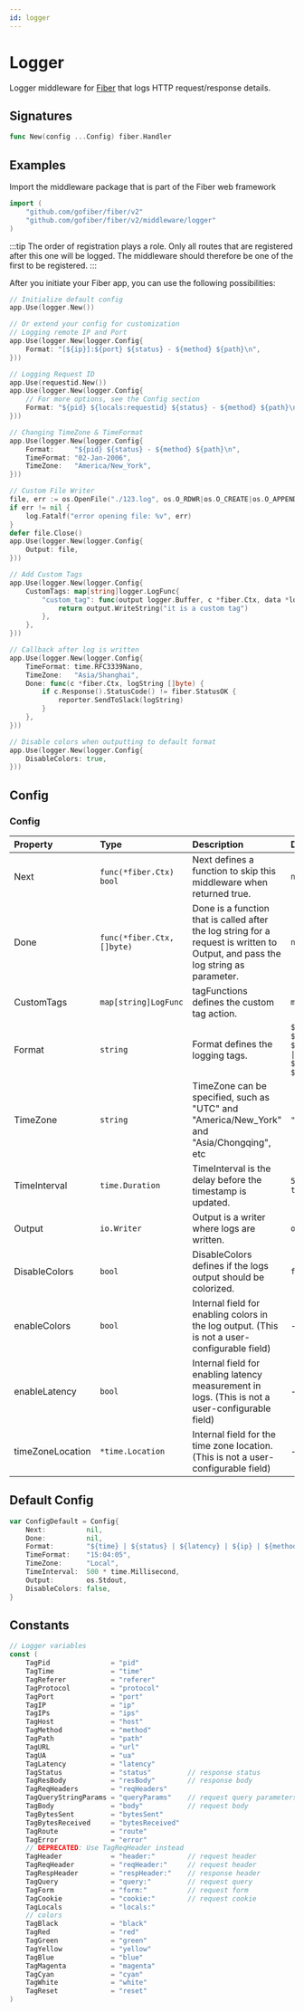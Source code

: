 ```yaml
---
id: logger
---
```


# Logger

Logger middleware for [Fiber](https://github.com/gofiber/fiber) that logs HTTP request/response details.

## Signatures
```go
func New(config ...Config) fiber.Handler
```
## Examples

Import the middleware package that is part of the Fiber web framework

```go
import (
    "github.com/gofiber/fiber/v2"
    "github.com/gofiber/fiber/v2/middleware/logger"
)
```

:::tip
The order of registration plays a role. Only all routes that are registered after this one will be logged.
The middleware should therefore be one of the first to be registered.
:::

After you initiate your Fiber app, you can use the following possibilities:

```go
// Initialize default config
app.Use(logger.New())

// Or extend your config for customization
// Logging remote IP and Port
app.Use(logger.New(logger.Config{
    Format: "[${ip}]:${port} ${status} - ${method} ${path}\n",
}))

// Logging Request ID
app.Use(requestid.New())
app.Use(logger.New(logger.Config{
    // For more options, see the Config section
    Format: "${pid} ${locals:requestid} ${status} - ${method} ${path}​\n",
}))

// Changing TimeZone & TimeFormat
app.Use(logger.New(logger.Config{
    Format:     "${pid} ${status} - ${method} ${path}\n",
    TimeFormat: "02-Jan-2006",
    TimeZone:   "America/New_York",
}))

// Custom File Writer
file, err := os.OpenFile("./123.log", os.O_RDWR|os.O_CREATE|os.O_APPEND, 0666)
if err != nil {
    log.Fatalf("error opening file: %v", err)
}
defer file.Close()
app.Use(logger.New(logger.Config{
    Output: file,
}))

// Add Custom Tags
app.Use(logger.New(logger.Config{
    CustomTags: map[string]logger.LogFunc{
        "custom_tag": func(output logger.Buffer, c *fiber.Ctx, data *logger.Data, extraParam string) (int, error) {
            return output.WriteString("it is a custom tag")
        },
    },
}))

// Callback after log is written
app.Use(logger.New(logger.Config{
    TimeFormat: time.RFC3339Nano,
    TimeZone:   "Asia/Shanghai",
    Done: func(c *fiber.Ctx, logString []byte) {
        if c.Response().StatusCode() != fiber.StatusOK {
            reporter.SendToSlack(logString) 
        }
    },
}))

// Disable colors when outputting to default format
app.Use(logger.New(logger.Config{
    DisableColors: true,
}))
```

## Config

### Config

| Property         | Type                       | Description                                                                                                                      | Default                                                                             |
|:-----------------|:---------------------------|:---------------------------------------------------------------------------------------------------------------------------------|:------------------------------------------------------------------------------------|
| Next             | `func(*fiber.Ctx) bool`    | Next defines a function to skip this middleware when returned true.                                                              | `nil`                                                                               |
| Done             | `func(*fiber.Ctx, []byte)` | Done is a function that is called after the log string for a request is written to Output, and pass the log string as parameter. | `nil`                                                                               |
| CustomTags       | `map[string]LogFunc`       | tagFunctions defines the custom tag action.                                                                                      | `map[string]LogFunc`                                                                |
| Format           | `string`                   | Format defines the logging tags.                                                                                                 | `${time} \| ${status} \| ${latency} \| ${ip} \| ${method} \| ${path} \| ${error}\n` || TimeFormat       | `string`                   | TimeFormat defines the time format for log timestamps.                                                                           | `15:04:05`               |
| TimeZone         | `string`                   | TimeZone can be specified, such as "UTC" and "America/New_York" and "Asia/Chongqing", etc                                        | `"Local"`                                                                           |
| TimeInterval     | `time.Duration`            | TimeInterval is the delay before the timestamp is updated.                                                                       | `500 * time.Millisecond`                                                            |
| Output           | `io.Writer`                | Output is a writer where logs are written.                                                                                       | `os.Stdout`                                                                         |
| DisableColors    | `bool`                     | DisableColors defines if the logs output should be colorized.                                                                    | `false`                                                                             |
| enableColors     | `bool`                     | Internal field for enabling colors in the log output. (This is not a user-configurable field)                                    | -                                                                                   |
| enableLatency    | `bool`                     | Internal field for enabling latency measurement in logs. (This is not a user-configurable field)                                 | -                                                                                   |
| timeZoneLocation | `*time.Location`           | Internal field for the time zone location. (This is not a user-configurable field)                                               | -                                                                                   |

## Default Config
```go
var ConfigDefault = Config{
    Next:          nil,
    Done:          nil,
    Format:        "${time} | ${status} | ${latency} | ${ip} | ${method} | ${path} | ${error}\n",
    TimeFormat:    "15:04:05",
    TimeZone:      "Local",
    TimeInterval:  500 * time.Millisecond,
    Output:        os.Stdout,
    DisableColors: false,
}
```

## Constants
```go
// Logger variables
const (
    TagPid               = "pid"
    TagTime              = "time"
    TagReferer           = "referer"
    TagProtocol          = "protocol"
    TagPort              = "port"
    TagIP                = "ip"
    TagIPs               = "ips"
    TagHost              = "host"
    TagMethod            = "method"
    TagPath              = "path"
    TagURL               = "url"
    TagUA                = "ua"
    TagLatency           = "latency"
    TagStatus            = "status"         // response status
    TagResBody           = "resBody"        // response body
    TagReqHeaders        = "reqHeaders"
    TagQueryStringParams = "queryParams"    // request query parameters
    TagBody              = "body"           // request body
    TagBytesSent         = "bytesSent"
    TagBytesReceived     = "bytesReceived"
    TagRoute             = "route"
    TagError             = "error"
    // DEPRECATED: Use TagReqHeader instead
    TagHeader            = "header:"        // request header
    TagReqHeader         = "reqHeader:"     // request header
    TagRespHeader        = "respHeader:"    // response header
    TagQuery             = "query:"         // request query
    TagForm              = "form:"          // request form
    TagCookie            = "cookie:"        // request cookie
    TagLocals            = "locals:"
    // colors
    TagBlack             = "black"
    TagRed               = "red"
    TagGreen             = "green"
    TagYellow            = "yellow"
    TagBlue              = "blue"
    TagMagenta           = "magenta"
    TagCyan              = "cyan"
    TagWhite             = "white"
    TagReset             = "reset"
)
```
